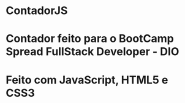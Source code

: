 # ContadorJS

# Contador feito para o BootCamp Spread FullStack Developer - DIO

# Feito com JavaScript, HTML5 e CSS3
